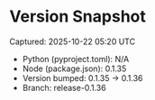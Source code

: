 # Version Snapshot

Captured: 2025-10-22 05:20 UTC

- Python (pyproject.toml): N/A
- Node (package.json):    0.1.35
- Version bumped: 0.1.35 → 0.1.36
- Branch: release-0.1.36
